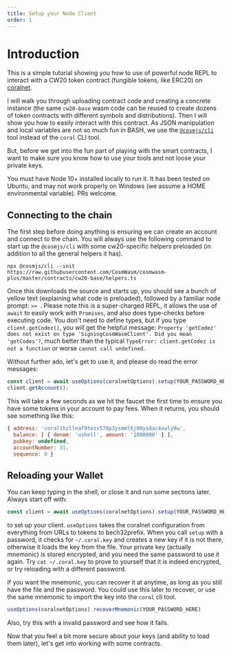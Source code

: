 ```yaml
---
title: Setup your Node Client
order: 1
---
```


# Introduction

This is a simple tutorial showing you how to use of powerful node REPL to interact with
a CW20 token contract (fungible tokens, like ERC20) on [coralnet](https://github.com/CosmWasm/testnets/tree/master/coralnet).

I will walk you through uploading contract code and creating a concrete instance (the same `cw20-base`
wasm code can be reused to create dozens of token contracts with different symbols and distributions).
Then I will show you how to easily interact with this contract. As JSON manipulation and local variables
are not so much fun in BASH, we use the [`@cosmjs/cli`](https://github.com/CosmWasm/cosmjs/tree/master/packages/cli)
tool instead of the `coral` CLI tool.

But, before we get into the fun part of playing with the smart contracts, I want to make sure
you know how to use your tools and not loose your private keys.

You must have Node 10+ installed locally to run it. It has been tested on Ubuntu, and may not
work properly on Windows (we assume a HOME environmental variable). PRs welcome.

## Connecting to the chain

The first step before doing anything is ensuring we can create an account and connect to the chain.
You will always use the following command to start up the `@cosmjs/cli` with some cw20-specific helpers preloaded
(in addition to all the general helpers it has).

```shell
npx @cosmjs/cli --init https://raw.githubusercontent.com/CosmWasm/cosmwasm-plus/master/contracts/cw20-base/helpers.ts
```

Once this downloads the source and starts up, you should see a bunch of yellow text (explaining what code is preloaded),
followed by a familiar node prompt: `>> `. Please note this is a super-charged REPL, it allows the use of `await`
to easily work with `Promises`, and also does type-checks before executing code. You don't need to define types,
but if you type `client.getCodez()`, you will get the helpful message:
`Property 'getCodez' does not exist on type 'SigningCosmWasmClient'. Did you mean 'getCodes'?`,
much better than the typical `TypeError: client.getCodez is not a function`
or worse `cannot call undefined`.

Without further ado, let's get to use it, and please do read the error messages:

```js
const client = await useOptions(coralnetOptions).setup(YOUR_PASSWORD_HERE);
client.getAccount();
```

This will take a few seconds as we hit the faucet the first time to ensure you have
some tokens in your account to pay fees. When it returns, you should see something like this:

```js
{ address: 'coral1hzllnaf9tezv578p3ysmml6j00ysdac4xwly9w',
  balance: [ { denom: 'ushell', amount: '1000000' } ],
  pubkey: undefined,
  accountNumber: 31,
  sequence: 0 }
```

## Reloading your Wallet

You can keep typing in the shell, or close it and run some sections later.
Always start off with:

```js
const client = await useOptions(coralnetOptions).setup(YOUR_PASSWORD_HERE);
```

to set up your client. `useOptions` takes the coralnet configuration from everything from
URLs to tokens to bech32prefix. When you call `setup` with a password, it checks for
`~/.coral.key` and creates a new key if it is not there, otherwise it loads the key from the file.
Your private key (actually mnemonic) is stored encrypted, and you need the same password to use it again.
Try `cat ~/.coral.key` to prove to yourself that it is indeed encrypted, or try reloading with a different
password.

If you want the mnemonic, you can recover it at anytime, as long as you still have the file and the password.
You could use this later to recover, or use the same mnemonic to import the key into the `coral` cli tool.

```js
useOptions(coralnetOptions).recoverMnemonic(YOUR_PASSWORD_HERE)
```

Also, try this with a invalid password and see how it fails.

Now that you feel a bit more secure about your keys (and ability to load them later), let's get into working with
some contracts.
